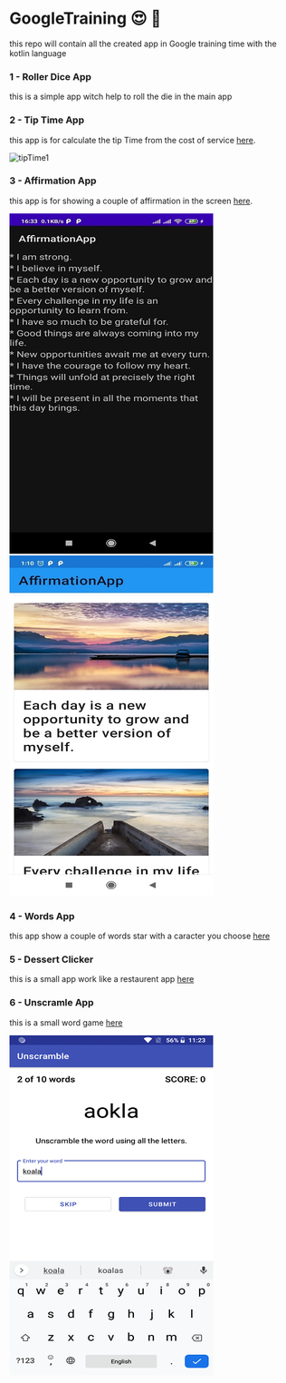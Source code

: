 # GoogleTraining 😍 📱
this repo will contain all the created app in Google training time with the kotlin language 

### 1 - Roller Dice App
this is a simple app witch help to roll the die in the main app 

### 2 - Tip Time App
this app is for calculate the tip Time from the cost of service
[here](https://github.com/LenouarMiloud/GoogleTraining/tree/main/2-%20TipTime).

![tipTime1](https://user-images.githubusercontent.com/29558298/115014757-09761400-9eb3-11eb-8298-3e2ad36a7c4a.png)

### 3 - Affirmation App
this app is for showing a couple of affirmation in the screen 
[here](https://github.com/LenouarMiloud/GoogleTraining/tree/main/3-%20AffirmationApp).

![Affirmation App](https://github.com/LenouarMiloud/GoogleTraining/blob/main/Screenshots/AffirmationApp.jpg) 
![](https://github.com/LenouarMiloud/GoogleTraining/blob/main/Screenshots/AffirmationApp%202.jpg)

### 4 - Words App
this app show a couple of words star with a caracter you choose 
[here](https://github.com/LenouarMiloud/GoogleTraining/tree/main/4-%20android-basics-kotlin-words-app)

### 5 - Dessert Clicker
this is a small app work like a restaurent app
[here](https://github.com/LenouarMiloud/GoogleTraining/tree/main/5-%20android-basics-kotlin-dessert-clicker-app-starter)

### 6 - Unscramle App
this is a small word game 
[here](https://github.com/LenouarMiloud/GoogleTraining/tree/main/6-%20android-basics-kotlin-unscramble-app-main)

![](https://github.com/LenouarMiloud/GoogleTraining/blob/main/Screenshots/UnscrambleApp.png)

